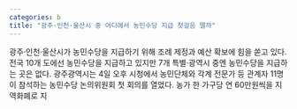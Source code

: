 ```yaml
---
categories: b
title: "광주·인천·울산시 중 어디에서 농민수당 지급 첫걸음 뗄까"
---
```

광주·인천·울산시가 농민수당을 지급하기 위해 조례 제정과 예산 확보에 힘을 쏟고 있다. 전국 10개 도에선 농민수당을 지급하고 있지만 7개 특별·광역시 중엔 농민수당을 지급하는 곳은 없다. 광주광역시는 4일 오후 시청에서 농민단체와 각계 전문가 등 관계자 11명이 참석하는 농민수당 논의위원회 첫 회의를 열었다. 농가 한 가구당 연 60만원씩을 지역화폐로 지